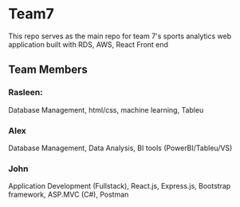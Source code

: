 # Team7
This repo serves as the main repo for team 7's sports analytics web application built with RDS, AWS, React Front end


## Team Members 

### Rasleen:
  Database Management, html/css, machine learning, Tableu 

### Alex 
  Database Management, Data Analysis, BI tools (PowerBI/Tableu/VS)

### John 
  Application Development (Fullstack), React.js, Express.js, Bootstrap framework, ASP.MVC (C#), Postman
  

